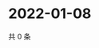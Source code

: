 # 2022-01-08

共 0 条

<!-- BEGIN WEIBO -->
<!-- 最后更新时间 Sat Jan 08 2022 12:15:39 GMT+0800 (China Standard Time) -->

<!-- END WEIBO -->
